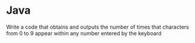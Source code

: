 # Java
Write a code that obtains and outputs the number of times that characters from 0 to 9 appear within any number entered by the keyboard
